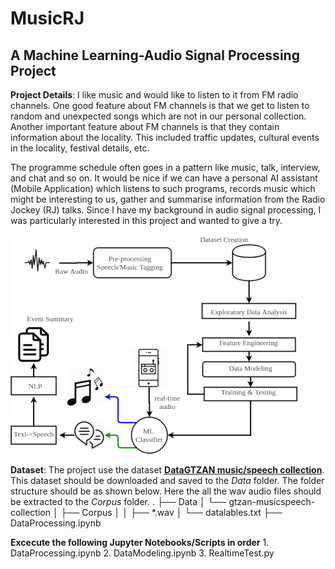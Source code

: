 
# MusicRJ

## A Machine Learning-Audio Signal Processing Project

**Project Details**: I like music and would like to listen to it from FM radio channels. One good feature about FM channels is that we get to listen to random and unexpected songs which are not in our personal collection. Another important feature about FM channels is that they contain information about the locality. This included traffic updates, cultural events in the locality, festival details, etc. 

The programme schedule often goes in a pattern like music, talk, interview, and chat and so on. It would be nice if we can have a personal AI assistant (Mobile Application) which listens to such programs, records music which might be interesting to us, gather and summarise information from the Radio Jockey (RJ) talks. Since I have my background in audio signal processing, I was particularly interested in this project and wanted to give a try. 

![Block Diagram](https://github.com/cksajil/MusicRJ/blob/master/Images/BlockDGMSmall.png )

**Dataset**: The project use the dataset **[DataGTZAN music/speech collection](http://opihi.cs.uvic.ca/sound/music_speech.tar.gz)**. This dataset should be downloaded and saved to the *Data* folder. The folder structure should be as shown below. Here the all the wav audio files should be extracted to the *Corpus* folder.
.
├── Data
│   └── gtzan-musicspeech-collection
│       ├── Corpus
│       │   ├── *.wav
│       └── datalables.txt
├── DataProcessing.ipynb

**Excecute the following Jupyter Notebooks/Scripts in order**
	 1. DataProcessing.ipynb
	 2. DataModeling.ipynb
	 3. RealtimeTest.py



